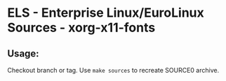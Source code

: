 # ELS - Enterprise Linux/EuroLinux Sources - xorg-x11-fonts
 
## Usage:
  Checkout branch or tag. Use `make sources` to recreate  SOURCE0 archive.
